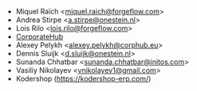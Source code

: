 - Miquel Raïch \<<miquel.raich@forgeflow.com>\>
- Andrea Stirpe \<<a.stirpe@onestein.nl>\>
- Lois Rilo \<<lois.rilo@forgeflow.com>\>
- [CorporateHub](https://corporatehub.eu/)
- Alexey Pelykh \<<alexey.pelykh@corphub.eu>\>
- Dennis Sluijk \<<d.sluijk@onestein.nl>\>
- Sunanda Chhatbar \<<sunanda.chhatbar@initos.com>\>
- Vasiliy Nikolayev \<<vnikolayev1@gmail.com>\>
- Kodershop (https://kodershop-erp.com/)
